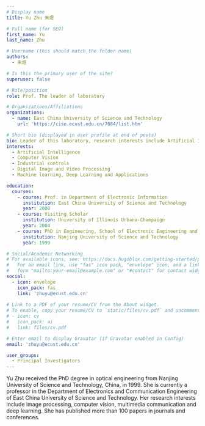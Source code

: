 ```yaml
---
# Display name
title: Yu Zhu 朱煜

# Full name (for SEO)
first_name: Yu
last_name: Zhu

# Username (this should match the folder name)
authors:
  - 朱煜

# Is this the primary user of the site?
superuser: false

# Role/position
role: Prof. The leader of laboratory

# Organizations/Affiliations
organizations:
  - name: East China University of Science and Technology
    url: 'https://cise.ecust.edu.cn/7684/list.htm'

# Short bio (displayed in user profile at end of posts)
bio: Leader of this laboratory, research interests include Artificial Intelligence, Computer Vision, Industrial controls, Digital Image and Video Processing, Machine learning, Deep Learning and Applications.
interests:
  - Artificial Intelligence
  - Computer Vision
  - Industrial controls
  - Digital Image and Video Processing
  - Machine learning, Deep Learning and Applications

education:
  courses:
    - course: Prof. in Department of Electronic Information
      institution: East China University of Science and Technology
      year: 2008
    - course: Visiting Scholar
      institution: University of Illinois Urbana-Champaign
      year: 2004
    - course: PhD in Engineering, School of Electronic Engineering and Optoelectronic Technology
      institution: Nanjing University of Science and Technology
      year: 1999

# Social/Academic Networking
# For available icons, see: https://docs.hugoblox.com/getting-started/page-builder/#icons
#   For an email link, use "fas" icon pack, "envelope" icon, and a link in the
#   form "mailto:your-email@example.com" or "#contact" for contact widget.
social:
  - icon: envelope
    icon_pack: fas
    link: 'zhuyu@ecust.edu.cn'
    
# Link to a PDF of your resume/CV from the About widget.
# To enable, copy your resume/CV to `static/files/cv.pdf` and uncomment the lines below.
# - icon: cv
#   icon_pack: ai
#   link: files/cv.pdf

# Enter email to display Gravatar (if Gravatar enabled in Config)
email: 'zhuyu@ecust.edu.cn'

user_groups:
  - Principal Investigators
---
```


Yu Zhu received the PhD degree in optical engineering from Nanjing University of Science and Technology, China, in 1999. She is currently a professor in the Department of Electronics and Communication Engineering of East China University of Science and Technology. Her research interests include image processing, computer vision, multimedia communication and deep learning. She has published more than 100 papers in journals and conferences.
